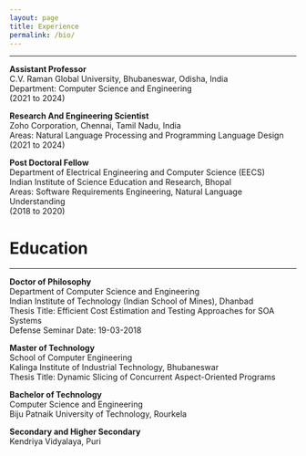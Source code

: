```yaml
---
layout: page
title: Experience
permalink: /bio/
---
```

---
**Assistant Professor**<br>
C.V. Raman Global University, Bhubaneswar, Odisha, India<br>
Department: Computer Science and Engineering<br>
(2021 to 2024)

**Research And Engineering Scientist**<br>
Zoho Corporation, Chennai, Tamil Nadu, India<br>
Areas: Natural Language Processing and Programming Language Design<br>
(2021 to 2024)

**Post Doctoral Fellow**<br>
Department of Electrical Engineering and Computer Science (EECS)<br>
Indian Institute of Science Education and Research, Bhopal<br>
Areas: Software Requirements Engineering, Natural Language Understanding<br>
(2018 to 2020)

# Education
---
**Doctor of Philosophy** <br> 
Department of Computer Science and Engineering<br>
Indian Institute of Technology (Indian School of Mines), Dhanbad<br>
Thesis Title: Efficient Cost Estimation and Testing Approaches for SOA Systems<br>
Defense Seminar Date: 19-03-2018

**Master of Technology**<br>
School of Computer Engineering<br>
Kalinga Institute of Industrial Technology, Bhubaneswar<br>
Thesis Title: Dynamic Slicing of Concurrent Aspect-Oriented Programs
  
**Bachelor of Technology**<br>
Computer Science and Engineering<br>
Biju Patnaik University of Technology, Rourkela
  
**Secondary and Higher Secondary**<br>
Kendriya Vidyalaya, Puri
